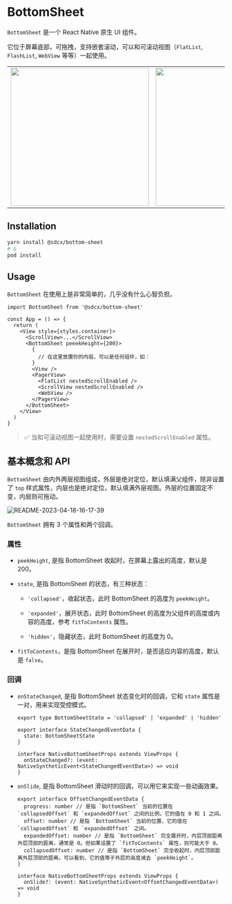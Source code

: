 # BottomSheet

`BottomSheet` 是一个 React Native 原生 UI 组件。

它位于屏幕底部，可拖拽，支持嵌套滚动，可以和可滚动视图（`FlatList`, `FlashList`, `WebView` 等等）一起使用。

|                                                                                                           |                                                                                                           |
| --------------------------------------------------------------------------------------------------------- | --------------------------------------------------------------------------------------------------------- |
| <img src="https://todoit.oss-cn-shanghai.aliyuncs.com/assets/troika-2023-04-27-14-47-39.gif" width="320"> | <img src="https://todoit.oss-cn-shanghai.aliyuncs.com/assets/troika-2023-04-27-14-48-40.gif" width="320"> |

## Installation

```bash
yarn install @sdcx/bottom-sheet
# &
pod install
```

## Usage

`BottomSheet` 在使用上是非常简单的，几乎没有什么心智负担。

```tsx
import BottomSheet from '@sdcx/bottom-sheet'

const App = () => {
  return (
    <View style={styles.container}>
      <ScrollView>...</ScrollView>
      <BottomSheet peeekHeight={200}>
        {
          // 在这里放置你的内容，可以是任何组件，如：
        }
        <View />
        <PagerView>
          <FlatList nestedScrollEnabled />
          <ScrollView nestedScrollEnabled />
          <WebView />
        </PagerView>
      </BottomSheet>
    </View>
  )
}
```

> :white_check_mark: 当和可滚动视图一起使用时，需要设置 `nestedScrollEnabled` 属性。

## 基本概念和 API

`BottomSheet` 由内外两层视图组成，外层是绝对定位，默认填满父组件，除非设置了 `top` 样式属性，内层也是绝对定位，默认填满外层视图。外层的位置固定不变，内层则可拖动。

![README-2023-04-18-16-17-39](https://todoit.oss-cn-shanghai.aliyuncs.com/assets/README-2023-04-18-16-17-39.png)

`BottomSheet` 拥有 3 个属性和两个回调。

### 属性

- `peekHeight`, 是指 BottomSheet 收起时，在屏幕上露出的高度，默认是 200。

- `state`, 是指 BottomSheet 的状态，有三种状态：

  - `'collapsed'`，收起状态，此时 BottomSheet 的高度为 `peekHeight`。

  - `'expanded'`，展开状态，此时 BottomSheet 的高度为父组件的高度或内容的高度，参考 `fitToContents` 属性。

  - `'hidden'`，隐藏状态，此时 BottomSheet 的高度为 0。

- `fitToContents`，是指 BottomSheet 在展开时，是否适应内容的高度，默认是 `false`。

### 回调

- `onStateChanged`, 是指 BottomSheet 状态变化时的回调，它和 `state` 属性是一对，用来实现受控模式。

  ```tsx
  export type BottomSheetState = 'collapsed' | 'expanded' | 'hidden'

  export interface StateChangedEventData {
    state: BottomSheetState
  }

  interface NativeBottomSheetProps extends ViewProps {
    onStateChanged?: (event: NativeSyntheticEvent<StateChangedEventData>) => void
  }
  ```

- `onSlide`, 是指 BottomSheet 滑动时的回调，可以用它来实现一些动画效果。

  ```tsx
  export interface OffsetChangedEventData {
    progress: number // 是指 `BottomSheet` 当前的位置在 `collapsedOffset` 和 `expandedOffset` 之间的比例，它的值在 0 和 1 之间。
    offset: number // 是指 `BottomSheet` 当前的位置，它的值在 `collapsedOffset` 和 `expandedOffset` 之间。
    expandedOffset: number // 是指 `BottomSheet` 完全展开时，内层顶部距离外层顶部的距离，通常是 0。但如果设置了 `fitToContents` 属性，则可能大于 0。
    collapsedOffset: number // 是指 `BottomSheet` 完全收起时，内层顶部距离外层顶部的距离。可以看到，它的值等于外层的高度减去 `peekHeight`。
  }

  interface NativeBottomSheetProps extends ViewProps {
    onSlide?: (event: NativeSyntheticEvent<OffsetChangedEventData>) => void
  }
  ```
